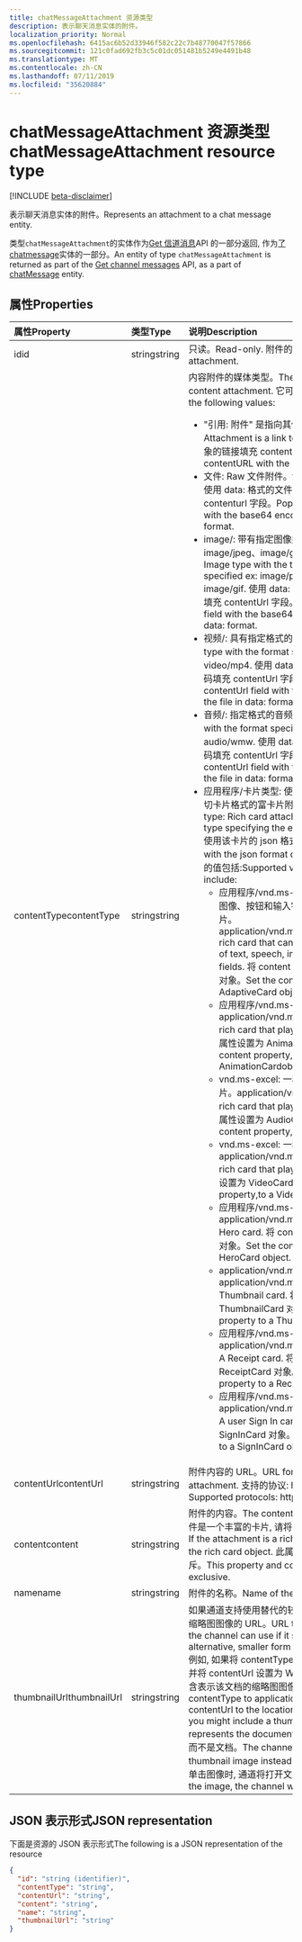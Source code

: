 ```yaml
---
title: chatMessageAttachment 资源类型
description: 表示聊天消息实体的附件。
localization_priority: Normal
ms.openlocfilehash: 6415ac6b52d33946f582c22c7b48770047f57866
ms.sourcegitcommit: 121c0fad692fb3c5c01dc051481b5249e4491b48
ms.translationtype: MT
ms.contentlocale: zh-CN
ms.lasthandoff: 07/11/2019
ms.locfileid: "35620884"
---
```

# <a name="chatmessageattachment-resource-type"></a><span data-ttu-id="6b586-103">chatMessageAttachment 资源类型</span><span class="sxs-lookup"><span data-stu-id="6b586-103">chatMessageAttachment resource type</span></span>

[!INCLUDE [beta-disclaimer](../../includes/beta-disclaimer.md)]

<span data-ttu-id="6b586-104">表示聊天消息实体的附件。</span><span class="sxs-lookup"><span data-stu-id="6b586-104">Represents an attachment to a chat message entity.</span></span>

<span data-ttu-id="6b586-105">类型`chatMessageAttachment`的实体作为[Get 信道消息](../api/channel-list-messages.md)API 的一部分返回, 作为[了 chatmessage](chatmessage.md)实体的一部分。</span><span class="sxs-lookup"><span data-stu-id="6b586-105">An entity of type `chatMessageAttachment` is returned as part of the [Get channel messages](../api/channel-list-messages.md) API, as a part of [chatMessage](chatmessage.md) entity.</span></span>

## <a name="properties"></a><span data-ttu-id="6b586-106">属性</span><span class="sxs-lookup"><span data-stu-id="6b586-106">Properties</span></span>
| <span data-ttu-id="6b586-107">属性</span><span class="sxs-lookup"><span data-stu-id="6b586-107">Property</span></span>     | <span data-ttu-id="6b586-108">类型</span><span class="sxs-lookup"><span data-stu-id="6b586-108">Type</span></span>   |<span data-ttu-id="6b586-109">说明</span><span class="sxs-lookup"><span data-stu-id="6b586-109">Description</span></span>|
|:---------------|:--------|:----------|
|<span data-ttu-id="6b586-110">id</span><span class="sxs-lookup"><span data-stu-id="6b586-110">id</span></span>|<span data-ttu-id="6b586-111">string</span><span class="sxs-lookup"><span data-stu-id="6b586-111">string</span></span>| <span data-ttu-id="6b586-112">只读。</span><span class="sxs-lookup"><span data-stu-id="6b586-112">Read-only.</span></span> <span data-ttu-id="6b586-113">附件的唯一 id。</span><span class="sxs-lookup"><span data-stu-id="6b586-113">Unique id of the attachment.</span></span>|
|<span data-ttu-id="6b586-114">contentType</span><span class="sxs-lookup"><span data-stu-id="6b586-114">contentType</span></span>| <span data-ttu-id="6b586-115">string</span><span class="sxs-lookup"><span data-stu-id="6b586-115">string</span></span> | <span data-ttu-id="6b586-116">内容附件的媒体类型。</span><span class="sxs-lookup"><span data-stu-id="6b586-116">The media type of the content attachment.</span></span> <span data-ttu-id="6b586-117">它可以具有以下值:</span><span class="sxs-lookup"><span data-stu-id="6b586-117">It can have the following values:</span></span> <br><ul><li><span data-ttu-id="6b586-118">"引用: 附件" 是指向其他文件的链接。</span><span class="sxs-lookup"><span data-stu-id="6b586-118">reference: Attachment is a link to another file.</span></span> <span data-ttu-id="6b586-119">使用指向对象的链接填充 contentURL。</span><span class="sxs-lookup"><span data-stu-id="6b586-119">Populate the contentURL with the link to the object.</span></span><br></li><li><span data-ttu-id="6b586-120">文件: Raw 文件附件。</span><span class="sxs-lookup"><span data-stu-id="6b586-120">file: Raw file attachment.</span></span> <span data-ttu-id="6b586-121">使用 data: 格式的文件的 base64 编码填充 contenturl 字段。</span><span class="sxs-lookup"><span data-stu-id="6b586-121">Populate the contenturl field with the base64 encoding of the file in data: format.</span></span><br></li><li><span data-ttu-id="6b586-122">image/: 带有指定图像类型 (如 image/png、image/jpeg、image/gif) 的图像类型。</span><span class="sxs-lookup"><span data-stu-id="6b586-122">image/: Image type with the type of the image specified ex: image/png, image/jpeg, image/gif.</span></span> <span data-ttu-id="6b586-123">使用 data: 格式的文件的 base64 编码填充 contentUrl 字段。</span><span class="sxs-lookup"><span data-stu-id="6b586-123">Populate the contentUrl field with the base64 encoding of the file in data: format.</span></span><br></li><li><span data-ttu-id="6b586-124">视频/: 具有指定格式的视频类型。</span><span class="sxs-lookup"><span data-stu-id="6b586-124">video/: Video type with the format specified.</span></span> <span data-ttu-id="6b586-125">Ex: video/.。</span><span class="sxs-lookup"><span data-stu-id="6b586-125">Ex: video/mp4.</span></span> <span data-ttu-id="6b586-126">使用 data: 格式的文件的 base64 编码填充 contentUrl 字段。</span><span class="sxs-lookup"><span data-stu-id="6b586-126">Populate the contentUrl field with the base64 encoding of the file in data: format.</span></span><br></li><li><span data-ttu-id="6b586-127">音频/: 指定格式的音频类型。</span><span class="sxs-lookup"><span data-stu-id="6b586-127">audio/: Audio type with the format specified.</span></span> <span data-ttu-id="6b586-128">Ex: 音频/wmw。</span><span class="sxs-lookup"><span data-stu-id="6b586-128">Ex: audio/wmw.</span></span> <span data-ttu-id="6b586-129">使用 data: 格式的文件的 base64 编码填充 contentUrl 字段。</span><span class="sxs-lookup"><span data-stu-id="6b586-129">Populate the contentUrl field with the base64 encoding of the file in data: format.</span></span><br></li><li><span data-ttu-id="6b586-130">应用程序/卡片类型: 使用卡片类型指定要使用的确切卡片格式的富卡片附件类型。</span><span class="sxs-lookup"><span data-stu-id="6b586-130">application/card type: Rich card attachment type with the card type specifying the exact card format to use.</span></span> <span data-ttu-id="6b586-131">使用该卡片的 json 格式设置内容。</span><span class="sxs-lookup"><span data-stu-id="6b586-131">Set content with the json format of the card.</span></span> <span data-ttu-id="6b586-132">卡片类型支持的值包括:</span><span class="sxs-lookup"><span data-stu-id="6b586-132">Supported values for card type include:</span></span><br><ul><li><span data-ttu-id="6b586-133">应用程序/vnd.ms-excel: 可包含文本、语音、图像、按钮和输入字段的任意组合的丰富卡片。</span><span class="sxs-lookup"><span data-stu-id="6b586-133">application/vnd.microsoft.card.adaptive: A rich card that can contain any combination of text, speech, images,,buttons, and input fields.</span></span> <span data-ttu-id="6b586-134">将 content 属性设置为一个自适应卡片对象。</span><span class="sxs-lookup"><span data-stu-id="6b586-134">Set the content property to,an AdaptiveCard object.</span></span></li><li><span data-ttu-id="6b586-135">应用程序/vnd.ms-excel: 播放动画的富卡片。</span><span class="sxs-lookup"><span data-stu-id="6b586-135">application/vnd.microsoft.card.animation: A rich card that plays animation.</span></span> <span data-ttu-id="6b586-136">将 content 属性设置为 AnimationCardobject。</span><span class="sxs-lookup"><span data-stu-id="6b586-136">Set the content property,to an AnimationCardobject.</span></span></li><li><span data-ttu-id="6b586-137">vnd.ms-excel: 一种播放音频文件的丰富卡片。</span><span class="sxs-lookup"><span data-stu-id="6b586-137">application/vnd.microsoft.card.audio: A rich card that plays audio files.</span></span> <span data-ttu-id="6b586-138">将 content 属性设置为 AudioCard 对象。</span><span class="sxs-lookup"><span data-stu-id="6b586-138">Set the content property,to an AudioCard object.</span></span></li><li><span data-ttu-id="6b586-139">vnd.ms-excel: 一种播放视频的丰富卡片。</span><span class="sxs-lookup"><span data-stu-id="6b586-139">application/vnd.microsoft.card.video: A rich card that plays videos.</span></span> <span data-ttu-id="6b586-140">将 content 属性设置为 VideoCard 对象。</span><span class="sxs-lookup"><span data-stu-id="6b586-140">Set the content property,to a VideoCard object.</span></span></li><li><span data-ttu-id="6b586-141">应用程序/vnd.ms-excel: 英雄卡片。</span><span class="sxs-lookup"><span data-stu-id="6b586-141">application/vnd.microsoft.card.hero: A Hero card.</span></span> <span data-ttu-id="6b586-142">将 content 属性设置为 HeroCard 对象。</span><span class="sxs-lookup"><span data-stu-id="6b586-142">Set the content property to a HeroCard object.</span></span></li><li><span data-ttu-id="6b586-143">application/vnd.ms-excel: 缩略图卡片。</span><span class="sxs-lookup"><span data-stu-id="6b586-143">application/vnd.microsoft.card.thumbnail: A Thumbnail card.</span></span> <span data-ttu-id="6b586-144">将 content 属性设置为 ThumbnailCard 对象。</span><span class="sxs-lookup"><span data-stu-id="6b586-144">Set the content property to a ThumbnailCard object.</span></span></li><li><span data-ttu-id="6b586-145">应用程序/vnd.ms-excel: 一个收据卡。</span><span class="sxs-lookup"><span data-stu-id="6b586-145">application/vnd.microsoft.com.card.receipt: A Receipt card.</span></span> <span data-ttu-id="6b586-146">将 content 属性设置为 ReceiptCard 对象。</span><span class="sxs-lookup"><span data-stu-id="6b586-146">Set the content property to a ReceiptCard object.</span></span></li><li><span data-ttu-id="6b586-147">应用程序/vnd.ms-excel: 登录的用户的卡。</span><span class="sxs-lookup"><span data-stu-id="6b586-147">application/vnd.microsoft.com.card.signin: A user Sign In card.</span></span> <span data-ttu-id="6b586-148">将 content 属性设置为 SignInCard 对象。</span><span class="sxs-lookup"><span data-stu-id="6b586-148">Set the content property to a SignInCard object.</span></span></ul></ul>|
|<span data-ttu-id="6b586-149">contentUrl</span><span class="sxs-lookup"><span data-stu-id="6b586-149">contentUrl</span></span>|<span data-ttu-id="6b586-150">string</span><span class="sxs-lookup"><span data-stu-id="6b586-150">string</span></span>|<span data-ttu-id="6b586-151">附件内容的 URL。</span><span class="sxs-lookup"><span data-stu-id="6b586-151">URL for the content of the attachment.</span></span> <span data-ttu-id="6b586-152">支持的协议: http、https、文件和数据。</span><span class="sxs-lookup"><span data-stu-id="6b586-152">Supported protocols: http, https, file and data.</span></span>|
|<span data-ttu-id="6b586-153">content</span><span class="sxs-lookup"><span data-stu-id="6b586-153">content</span></span>|<span data-ttu-id="6b586-154">string</span><span class="sxs-lookup"><span data-stu-id="6b586-154">string</span></span>|<span data-ttu-id="6b586-155">附件的内容。</span><span class="sxs-lookup"><span data-stu-id="6b586-155">The content of the attachment.</span></span> <span data-ttu-id="6b586-156">如果附件是一个丰富的卡片, 请将该属性设置为富卡片对象。</span><span class="sxs-lookup"><span data-stu-id="6b586-156">If the attachment is a rich card, set the property to the rich card object.</span></span> <span data-ttu-id="6b586-157">此属性和 contentUrl 相互排斥。</span><span class="sxs-lookup"><span data-stu-id="6b586-157">This property and contentUrl are mutually exclusive.</span></span>|
|<span data-ttu-id="6b586-158">name</span><span class="sxs-lookup"><span data-stu-id="6b586-158">name</span></span>|<span data-ttu-id="6b586-159">string</span><span class="sxs-lookup"><span data-stu-id="6b586-159">string</span></span>|<span data-ttu-id="6b586-160">附件的名称。</span><span class="sxs-lookup"><span data-stu-id="6b586-160">Name of the attachment.</span></span>|
|<span data-ttu-id="6b586-161">thumbnailUrl</span><span class="sxs-lookup"><span data-stu-id="6b586-161">thumbnailUrl</span></span>| <span data-ttu-id="6b586-162">string</span><span class="sxs-lookup"><span data-stu-id="6b586-162">string</span></span> |<span data-ttu-id="6b586-163">如果通道支持使用替代的较小的内容或 contentUrl 的缩略图图像的 URL。</span><span class="sxs-lookup"><span data-stu-id="6b586-163">URL to a thumbnail image that the channel can use if it supports using an alternative, smaller form of content or contentUrl.</span></span> <span data-ttu-id="6b586-164">例如, 如果将 contentType 设置为 application/word 并将 contentUrl 设置为 Word 文档的位置, 则可以包含表示该文档的缩略图图像。</span><span class="sxs-lookup"><span data-stu-id="6b586-164">For example, if you set contentType to application/word and set contentUrl to the location of the Word document, you might include a thumbnail image that represents the document.</span></span> <span data-ttu-id="6b586-165">频道可以显示缩略图图像而不是文档。</span><span class="sxs-lookup"><span data-stu-id="6b586-165">The channel could display the thumbnail image instead of the document.</span></span> <span data-ttu-id="6b586-166">当用户单击图像时, 通道将打开文档。</span><span class="sxs-lookup"><span data-stu-id="6b586-166">When the user clicks the image, the channel would open the document.</span></span>|

## <a name="json-representation"></a><span data-ttu-id="6b586-167">JSON 表示形式</span><span class="sxs-lookup"><span data-stu-id="6b586-167">JSON representation</span></span>
 <span data-ttu-id="6b586-168">下面是资源的 JSON 表示形式</span><span class="sxs-lookup"><span data-stu-id="6b586-168">The following is a JSON representation of the resource</span></span>

<!-- {
  "blockType": "resource",
  "optionalProperties": [
    "thumbnailUrl",
    "content",
    "contentUrl"
  ],
  "keyProperty": "id",
  "@odata.type": "microsoft.graph.chatMessageAttachment"
}-->

```json
{
  "id": "string (identifier)",
  "contentType": "string",
  "contentUrl": "string",
  "content": "string",
  "name": "string",
  "thumbnailUrl": "string"
}

```

<!-- uuid: 8fcb5dbc-d5aa-4681-8e31-b001d5168d79
2015-10-25 14:57:30 UTC -->
<!--
{
  "type": "#page.annotation",
  "description": "chat attachment resource",
  "keywords": "",
  "section": "documentation",
  "tocPath": "",
  "suppressions": []
}
-->
